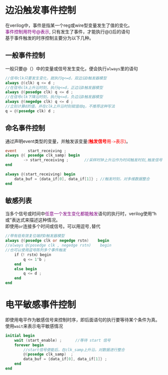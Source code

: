 # 边沿触发事件控制
在verilog中，事件是指某一个reg或wire型变量发生了值的变化。  
<font color=purple>事件控制用符号@表示</font>, 只有发生了事件，才能执行@()后的语句  
基于事件触发的时序控制主要分为以下几种。  

## 一般事件控制
一般只要@（）中的变量或信号发生变化，便会执行`always`里的语句  
```verilog
//信号clk只要发生变化，就执行q<=d，双边沿D触发器模型
always @(clk) q <= d ;                
//在信号clk上升沿时刻，执行q<=d，正边沿D触发器模型
always @(posedge clk) q <= d ;  
//在信号clk下降沿时刻，执行q<=d，负边沿D触发器模型
always @(negedge clk) q <= d ;
//立刻计算d的值，并在clk上升沿时刻赋值给q，不推荐这种写法
q = @(posedge clk) d ;
```

## 命名事件控制
通过声明event类型的变量，并触发该变量<font color=red>(**触发信号**用`->`表示)</font>。  
```verilog
event     start_receiving ;
always @( posedge clk_samp) begin
        -> start_receiving ;       //采样时钟上升沿作为时间触发时刻,触发信号
end
 
always @(start_receiving) begin
    data_buf = {data_if[0], data_if[1]} ; //触发时刻，对多维数据整合
end
```

## 敏感列表
当多个信号或时间中<font color=purple>任意一个发生变化都能触发</font>语句的执行时，verilog使用“h或”表达式来描述这种情况。  
即使用`or`连接多个时间或信号。可以用逗号`,`替代  
```verilog
//带有低有效复位端的D触发器模型
always @(posedge clk or negedge rstn)    begin      
//always @(posedge clk , negedge rstn)    begin      
//也可以使用逗号陈列多个事件触发
    if（! rstn）begin
        q <= 1'b ;      
    end
    else begin
        q <= d ;
    end
end
```
# 电平敏感事件控制
即使用电平作为敏感信号来控制时序，即后面语句的执行要等待某个条件为真。  
使用`wait`来表示电平敏感情况  
```verilog
initial begin
    wait (start_enable) ;      //等待 start 信号
    forever begin
        //start信号使能后，在clk_samp上升沿，对数据进行整合
        @(posedge clk_samp)  ;
        data_buf = {data_if[0], data_if[1]} ;      
    end
end
```
